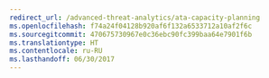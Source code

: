 ```yaml
---
redirect_url: /advanced-threat-analytics/ata-capacity-planning
ms.openlocfilehash: f74a24f04128b920af6f132a6533712a10af2f6c
ms.sourcegitcommit: 470675730967e0c36ebc90fc399baa64e7901f6b
ms.translationtype: HT
ms.contentlocale: ru-RU
ms.lasthandoff: 06/30/2017
---
```

